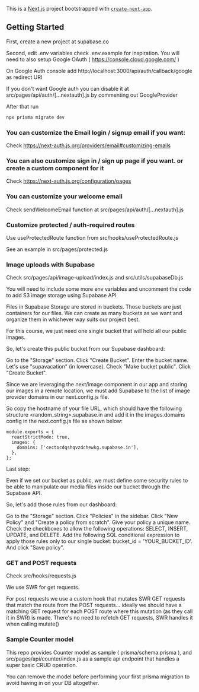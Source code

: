 This is a [Next.js](https://nextjs.org/) project bootstrapped with [`create-next-app`](https://github.com/vercel/next.js/tree/canary/packages/create-next-app).

## Getting Started

First, create a new project at supabase.co

Second, edit .env variables check .env.example for inspiration. You will need to also setup Google OAuth ( https://console.cloud.google.com/ )

On Google Auth console add http://localhost:3000/api/auth/callback/google as redirect URI

If you don't want Google auth you can disable it at src/pages/api/auth/[...nextauth].js by commenting out GoogleProvider

After that run

```bash
npx prisma migrate dev
```


### You can customize the Email login / signup email if you want:

Check https://next-auth.js.org/providers/email#customizing-emails


### You can also customize sign in / sign up page if you want. or create a custom component for it

Check https://next-auth.js.org/configuration/pages


### You can customize your welcome email

Check sendWelcomeEmail function at src/pages/api/auth/[...nextauth].js

### Customize protected / auth-required routes

Use useProtectedRoute function from src/hooks/useProtectedRoute.js

See an example in src/pages/protected.js

### Image uploads with Supabase

Check src/pages/api/image-upload/index.js and src/utils/supabaseDb.js

You will need to include some more env variables and uncomment the code to add S3 image storage using Supabase API

Files in Supabase Storage are stored in buckets. Those buckets are just containers for our files. We can create as many buckets as we want and organize them in whichever way suits our project best.

For this course, we just need one single bucket that will hold all our public images.

So, let's create this public bucket from our Supabase dashboard:

Go to the "Storage" section.
Click "Create Bucket".
Enter the bucket name. Let's use "supavacation" (in lowercase).
Check "Make bucket public".
Click "Create Bucket".

Since we are leveraging the next/image component in our app and storing our images in a remote location, we must add Supabase to the list of image provider domains in our next.config.js file.

So copy the hostname of your file URL, which should have the following structure <random_string>.supabase.in and add it in the images.domains config in the next.config.js file as shown below:

```
module.exports = {
  reactStrictMode: true,
  images: {
    domains: ['cectocdqshqvzdchewkg.supabase.in'],
  },
};
```

Last step:

Even if we set our bucket as public, we must define some security rules to be able to manipulate our media files inside our bucket through the Supabase API.

So, let's add those rules from our dashboard:

Go to the "Storage" section.
Click "Policies" in the sidebar.
Click "New Policy" and "Create a policy from scratch".
Give your policy a unique name.
Check the checkboxes to allow the following operations: SELECT, INSERT, UPDATE, and DELETE.
Add the following SQL conditional expression to apply those rules only to our single bucket: bucket_id = 'YOUR_BUCKET_ID'.
And click "Save policy".

### GET and POST requests

Check src/hooks/requests.js

We use SWR for get requests.

For post requests we use a custom hook that mutates SWR GET requests that match the route from the POST requests... ideally we should have a matching GET request for each POST route where this mutation (as they call it in SWR) is made. There's no need to refetch GET requests, SWR handles it when calling mutate()


### Sample Counter model

This repo provides Counter model as sample ( prisma/schema.prisma ), and src/pages/api/counter/index.js as a sample api endpoint that handles a super basic CRUD operation.

You can remove the model before performing your first prisma migration to avoid having in on your DB altogether.